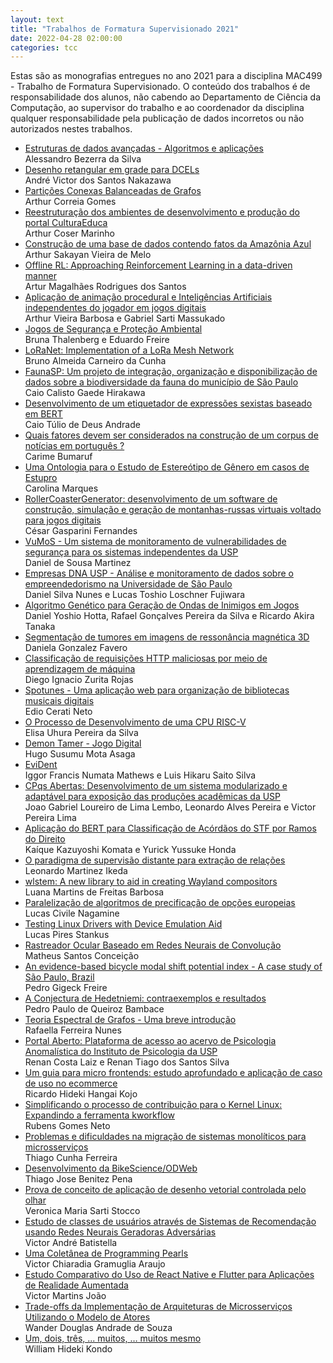 ```yaml
---
layout: text
title: "Trabalhos de Formatura Supervisionado 2021"
date: 2022-04-28 02:00:00
categories: tcc
---
```

 Estas são as monografias entregues no ano 2021 para a disciplina MAC499 - Trabalho de Formatura Supervisionado. O conteúdo dos 
 trabalhos é de responsabilidade dos alunos, não cabendo ao Departamento de Ciência da Computação, ao supervisor do trabalho e ao 
 coordenador da disciplina qualquer responsabilidade pela publicação de dados incorretos ou não autorizados nestes trabalhos. 

<ul class="tccs collection">
<li class="collection-item"><a href="http://bcc.ime.usp.br/tccs/2021/alessandrobs/">Estruturas de dados avançadas - Algoritmos e aplicações</a>
<br>Alessandro Bezerra da Silva</li>

<li class="collection-item"><a href="http://bcc.ime.usp.br/tccs/2021/andrevsn/">Desenho retangular em grade para DCELs</a>
<br>André Victor dos Santos Nakazawa</li>

<li class="collection-item"><a href="http://bcc.ime.usp.br/tccs/2021/arthurcgomes/">Partições Conexas Balanceadas de Grafos</a>
<br>Arthur Correia Gomes</li>

<li class="collection-item"><a href="http://bcc.ime.usp.br/tccs/2021/arthurcoser/">Reestruturação dos ambientes de desenvolvimento e produção do portal CulturaEduca</a>
<br>Arthur Coser Marinho</li>

<li class="collection-item"><a href="http://bcc.ime.usp.br/tccs/2021/arthursak/">Construção de uma base de dados contendo fatos da Amazônia Azul</a>
<br>Arthur Sakayan Vieira de Melo</li>

<li class="collection-item"><a href="http://bcc.ime.usp.br/tccs/2021/artursantos/">Offline RL: Approaching Reinforcement Learning in a data-driven manner</a>
<br>Artur Magalhães Rodrigues dos Santos</li>

<li class="collection-item"><a href="http://bcc.ime.usp.br/tccs/2021/gabrielsarti/">Aplicação de animação procedural e Inteligências Artificiais independentes do jogador em jogos digitais</a>
<br>Arthur Vieira Barbosa e Gabriel Sarti Massukado</li>

<li class="collection-item"><a href="http://bcc.ime.usp.br/tccs/2021/thalen/">Jogos de Segurança e Proteção Ambiental</a>
<br>Bruna Thalenberg e Eduardo Freire</li>

<li class="collection-item"><a href="http://bcc.ime.usp.br/tccs/2021/nobru/">LoRaNet: Implementation of a LoRa Mesh Network</a>
<br>Bruno Almeida Carneiro da Cunha</li>

<li class="collection-item"><a href="http://bcc.ime.usp.br/tccs/2021/caiohirakawa/">FaunaSP: Um projeto de integração, organização e disponibilização de dados sobre a biodiversidade da fauna do município de São Paulo</a>
<br>Caio Calisto Gaede Hirakawa</li>

<li class="collection-item"><a href="http://bcc.ime.usp.br/tccs/2021/caiotda/">Desenvolvimento de um etiquetador de expressões sexistas baseado em BERT</a>
<br>Caio Túlio de Deus Andrade</li>

<li class="collection-item"><a href="http://bcc.ime.usp.br/tccs/2021/carime/">Quais fatores devem ser considerados na construção de um corpus de notícias em português ?</a>
<br>Carime Bumaruf</li>

<li class="collection-item"><a href="http://bcc.ime.usp.br/tccs/2021/carolsenra/">Uma Ontologia para o Estudo de Estereótipo de Gênero em casos de Estupro</a>
<br>Carolina Marques</li>

<li class="collection-item"><a href="http://bcc.ime.usp.br/tccs/2021/cesargaspfer/">RollerCoasterGenerator: desenvolvimento de um software de construção, simulação e geração de montanhas-russas virtuais voltado para jogos digitais</a>
<br>César Gasparini Fernandes</li>

<li class="collection-item"><a href="http://bcc.ime.usp.br/tccs/2021/danielsmar/">VuMoS - Um sistema de monitoramento de vulnerabilidades de segurança para os sistemas independentes da USP</a>
<br>Daniel de Sousa Martinez</li>

<li class="collection-item"><a href="http://bcc.ime.usp.br/tccs/2021/lusca/">Empresas DNA USP - Análise e monitoramento de dados sobre o empreendedorismo na Universidade de São Paulo</a>
<br>Daniel Silva Nunes e Lucas Toshio Loschner Fujiwara</li>

<li class="collection-item"><a href="http://bcc.ime.usp.br/tccs/2021/raktanaka/">Algoritmo Genético para Geração de Ondas de Inimigos em Jogos</a>
<br>Daniel Yoshio Hotta, Rafael Gonçalves Pereira da Silva e Ricardo Akira Tanaka</li>

<li class="collection-item"><a href="http://bcc.ime.usp.br/tccs/2021/danifavero/">Segmentação de tumores em imagens de ressonância magnética 3D</a>
<br>Daniela Gonzalez Favero</li>

<li class="collection-item"><a href="http://bcc.ime.usp.br/tccs/2021/diegozurita/">Classificação de requisições HTTP maliciosas por meio de aprendizagem de máquina</a>
<br>Diego Ignacio Zurita Rojas</li>

<li class="collection-item"><a href="http://bcc.ime.usp.br/tccs/2021/netocerati/">Spotunes - Uma aplicação web para organização de bibliotecas musicais digitais</a>
<br>Edio Cerati Neto</li>

<li class="collection-item"><a href="http://bcc.ime.usp.br/tccs/2021/vitors/">O Processo de Desenvolvimento de uma CPU RISC-V</a>
<br>Elisa Uhura Pereira da Silva</li>

<li class="collection-item"><a href="http://bcc.ime.usp.br/tccs/2021/hugosusumu/">Demon Tamer - Jogo Digital</a>
<br>Hugo Susumu Mota Asaga</li>

<li class="collection-item"><a href="http://bcc.ime.usp.br/tccs/2021/hikaru/">EviDent</a>
<br>Iggor Francis Numata Mathews e Luis Hikaru Saito Silva</li>

<li class="collection-item"><a href="http://bcc.ime.usp.br/tccs/2021/leonardoap/">CPqs Abertas: Desenvolvimento de um sistema modularizado e adaptável para exposição das produções acadêmicas da USP</a>
<br>Joao Gabriel Loureiro de Lima Lembo, Leonardo Alves Pereira e Victor Pereira Lima</li>

<li class="collection-item"><a href="http://bcc.ime.usp.br/tccs/2021/yurickyh/">Aplicação do BERT para Classificação de Acórdãos do STF por Ramos do Direito</a>
<br>Kaíque Kazuyoshi Komata e Yurick Yussuke Honda</li>

<li class="collection-item"><a href="http://bcc.ime.usp.br/tccs/2021/ikedaleo/">O paradigma de supervisão distante para extração de relações</a>
<br>Leonardo Martinez Ikeda</li>

<li class="collection-item"><a href="http://bcc.ime.usp.br/tccs/2021/mcmfb/">wlstem: A new library to aid in creating Wayland compositors</a>
<br>Luana Martins de Freitas Barbosa</li>

<li class="collection-item"><a href="http://bcc.ime.usp.br/tccs/2021/lucascn/">Paralelização de algoritmos de precificação de opções europeias</a>
<br>Lucas Civile Nagamine</li>

<li class="collection-item"><a href="http://bcc.ime.usp.br/tccs/2021/lpstankus/">Testing Linux Drivers with Device Emulation Aid</a>
<br>Lucas Pires Stankus</li>

<li class="collection-item"><a href="http://bcc.ime.usp.br/tccs/2021/mattconce/">Rastreador Ocular Baseado em Redes Neurais de Convolução</a>
<br>Matheus Santos Conceição</li>

<li class="collection-item"><a href="http://bcc.ime.usp.br/tccs/2021/pedrogigeck/">An evidence-based bicycle modal shift potential index - A case study of São Paulo, Brazil</a>
<br>Pedro Gigeck Freire</li>

<li class="collection-item"><a href="http://bcc.ime.usp.br/tccs/2021/pedropaulo/">A Conjectura de Hedetniemi: contraexemplos e resultados</a>
<br>Pedro Paulo de Queiroz Bambace</li>

<li class="collection-item"><a href="http://bcc.ime.usp.br/tccs/2021/rafaellafn/">Teoria Espectral de Grafos - Uma breve introdução</a>
<br>Rafaella Ferreira Nunes</li>

<li class="collection-item"><a href="http://bcc.ime.usp.br/tccs/2021/renanschwyz/">Portal Aberto: Plataforma de acesso ao acervo de Psicologia Anomalística do Instituto de Psicologia da USP</a>
<br>Renan Costa Laiz e Renan Tiago dos Santos Silva</li>

<li class="collection-item"><a href="http://bcc.ime.usp.br/tccs/2021/ricardokojo/">Um guia para micro frontends: estudo aprofundado e aplicação de caso de uso no ecommerce</a>
<br>Ricardo Hideki Hangai Kojo</li>

<li class="collection-item"><a href="http://bcc.ime.usp.br/tccs/2021/rubensn/">Simplificando o processo de contribuição para o Kernel Linux: Expandindo a ferramenta kworkflow</a>
<br>Rubens Gomes Neto</li>

<li class="collection-item"><a href="http://bcc.ime.usp.br/tccs/2021/thiagocf/">Problemas e dificuldades na migração de sistemas monolíticos para microsserviços</a>
<br>Thiago Cunha Ferreira</li>

<li class="collection-item"><a href="http://bcc.ime.usp.br/tccs/2021/thiagopena/">Desenvolvimento da BikeScience/ODWeb</a>
<br>Thiago Jose Benitez Pena</li>

<li class="collection-item"><a href="http://bcc.ime.usp.br/tccs/2021/vstocco/">Prova de conceito de aplicação de desenho vetorial controlada pelo olhar</a>
<br>Veronica Maria Sarti Stocco</li>

<li class="collection-item"><a href="http://bcc.ime.usp.br/tccs/2021/vbatistella/">Estudo de classes de usuários através de Sistemas de Recomendação usando Redes Neurais Geradoras Adversárias</a>
<br>Victor André Batistella</li>

<li class="collection-item"><a href="http://bcc.ime.usp.br/tccs/2021/victorcga/">Uma Coletânea de Programming Pearls</a>
<br>Victor Chiaradia Gramuglia Araujo</li>

<li class="collection-item"><a href="http://bcc.ime.usp.br/tccs/2021/victorjoao/">Estudo Comparativo do Uso de React Native e Flutter para Aplicações de Realidade Aumentada</a>
<br>Victor Martins João</li>

<li class="collection-item"><a href="http://bcc.ime.usp.br/tccs/2021/wanderdasouza/">Trade-offs da Implementação de Arquiteturas de Microsserviços Utilizando o Modelo de Atores</a>
<br>Wander Douglas Andrade de Souza</li>

<li class="collection-item"><a href="http://bcc.ime.usp.br/tccs/2021/billkondo/">Um, dois, três, ... muitos, … muitos mesmo</a>
<br>William Hideki Kondo</li>
</ul>
